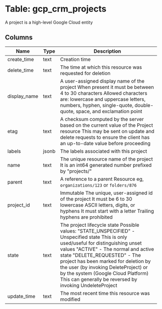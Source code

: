 
# Table: gcp_crm_projects
A project is a high-level Google Cloud entity
## Columns
| Name        | Type           | Description  |
| ------------- | ------------- | -----  |
|create_time|text|Creation time|
|delete_time|text|The time at which this resource was requested for deletion|
|display_name|text|A user-assigned display name of the project When present it must be between 4 to 30 characters Allowed characters are: lowercase and uppercase letters, numbers, hyphen, single-quote, double-quote, space, and exclamation point|
|etag|text|A checksum computed by the server based on the current value of the Project resource This may be sent on update and delete requests to ensure the client has an up-to-date value before proceeding|
|labels|jsonb|The labels associated with this project|
|name|text|The unique resource name of the project It is an int64 generated number prefixed by "projects/"|
|parent|text|A reference to a parent Resource eg, `organizations/123` or `folders/876`|
|project_id|text|Immutable The unique, user-assigned id of the project It must be 6 to 30 lowercase ASCII letters, digits, or hyphens It must start with a letter Trailing hyphens are prohibited|
|state|text|The project lifecycle state  Possible values:   "STATE_UNSPECIFIED" - Unspecified state This is only used/useful for distinguishing unset values   "ACTIVE" - The normal and active state   "DELETE_REQUESTED" - The project has been marked for deletion by the user (by invoking DeleteProject) or by the system (Google Cloud Platform) This can generally be reversed by invoking UndeleteProject|
|update_time|text|The most recent time this resource was modified|
